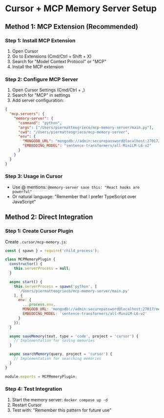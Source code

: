 # Cursor + MCP Memory Server Setup

## Method 1: MCP Extension (Recommended)

### Step 1: Install MCP Extension
1. Open Cursor
2. Go to Extensions (Cmd/Ctrl + Shift + X)
3. Search for "Model Context Protocol" or "MCP"
4. Install the MCP extension

### Step 2: Configure MCP Server
1. Open Cursor Settings (Cmd/Ctrl + ,)
2. Search for "MCP" in settings
3. Add server configuration:

```json
{
  "mcp.servers": {
    "memory-server": {
      "command": "python",
      "args": ["/Users/piermatteogrieco/mcp-memory-server/main.py"],
      "cwd": "/Users/piermatteogrieco/mcp-memory-server",
      "env": {
        "MONGODB_URL": "mongodb://admin:securepassword@localhost:27017/memory_db?authSource=admin",
        "EMBEDDING_MODEL": "sentence-transformers/all-MiniLM-L6-v2"
      }
    }
  }
}
```

### Step 3: Usage in Cursor
- Use @ mentions: `@memory-server save this: "React hooks are powerful"`
- Or natural language: "Remember that I prefer TypeScript over JavaScript"

## Method 2: Direct Integration

### Step 1: Create Cursor Plugin
Create `.cursor/mcp-memory.js`:

```javascript
const { spawn } = require('child_process');

class MCPMemoryPlugin {
  constructor() {
    this.serverProcess = null;
  }

  async start() {
    this.serverProcess = spawn('python', [
      '/Users/piermatteogrieco/mcp-memory-server/main.py'
    ], {
      env: {
        ...process.env,
        MONGODB_URL: 'mongodb://admin:securepassword@localhost:27017/memory_db?authSource=admin',
        EMBEDDING_MODEL: 'sentence-transformers/all-MiniLM-L6-v2'
      }
    });
  }

  async saveMemory(text, type = 'code', project = 'cursor') {
    // Implementation for saving memories
  }

  async searchMemory(query, project = 'cursor') {
    // Implementation for searching memories
  }
}

module.exports = MCPMemoryPlugin;
```

### Step 4: Test Integration
1. Start the memory server: `docker compose up -d`
2. Restart Cursor
3. Test with: "Remember this pattern for future use" 